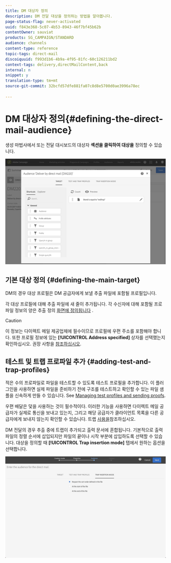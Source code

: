 ```yaml
---
title: DM 대상자 정의
description: DM 전달 대상을 정의하는 방법을 알아봅니다.
page-status-flag: never-activated
uuid: f843e368-5c07-4b53-8943-46f7bf45b62b
contentOwner: sauviat
products: SG_CAMPAIGN/STANDARD
audience: channels
content-type: reference
topic-tags: direct-mail
discoiquuid: f993d1b6-4b9a-4f95-81fc-60c126211bd2
context-tags: delivery,directMailContent,back
internal: n
snippet: y
translation-type: tm+mt
source-git-commit: 32bcfd57dfe881fa07c8d8e5700d0ae3996a78ec

---
```



# DM 대상자 정의{#defining-the-direct-mail-audience}

생성 마법사에서 또는 전달 대시보드의 대상자 **섹션을 클릭하여 대상을** 정의할 수 있습니다.

![](assets/direct_mail_15.png)

## 기본 대상 정의 {#defining-the-main-target}

DM의 경우 대상 프로필은 DM 공급자에게 보낼 추출 파일에 포함될 프로필입니다.

각 대상 프로필에 대해 추출 파일에 새 줄이 추가됩니다. 각 수신자에 대해 포함될 프로파일 정보의 양은 추출 정의 [화면에 정의됩니다](../../channels/using/defining-the-direct-mail-content.md#defining-the-extraction) .

>[!CAUTION]
>
>이 정보는 다이렉트 메일 제공업체에 필수이므로 프로필에 우편 주소를 포함해야 합니다. 또한 프로필 정보에 있는 **[!UICONTROL Address specified]** 상자를 선택했는지 확인하십시오. 권장 사항을 [참조하십시오](../../channels/using/about-direct-mail.md#recommendations).

## 테스트 및 트랩 프로파일 추가 {#adding-test-and-trap-profiles}

적은 수의 프로파일로 파일을 테스트할 수 있도록 테스트 프로필을 추가합니다. 이 플러그인을 사용하면 실제 파일을 준비하기 전에 구조를 테스트하고 확인할 수 있는 파일 샘플을 신속하게 만들 수 있습니다. See [Managing test profiles and sending proofs](../../sending/using/managing-test-profiles-and-sending-proofs.md).

우편 배달은 덫을 사용하는 것이 필수적이다. 이러한 기능을 사용하면 다이렉트 메일 공급자가 실제로 통신을 보내고 있는지, 그리고 해당 공급자가 클라이언트 목록을 다른 공급자에게 보내지 않는지 확인할 수 있습니다. 트랩 [사용을](../../sending/using/managing-test-profiles-and-sending-proofs.md#using-traps)참조하십시오.

DM 전달의 경우 추출 중에 트랩이 추가되고 출력 문서에 혼합됩니다. 기본적으로 출력 파일의 정렬 순서에 삽입되지만 파일의 끝이나 시작 부분에 삽입하도록 선택할 수 있습니다. 대상을 정의할 때 **[!UICONTROL Trap insertion mode]** 탭에서 원하는 옵션을 선택합니다.

![](assets/direct_mail_trap_insertion_mode.png)
